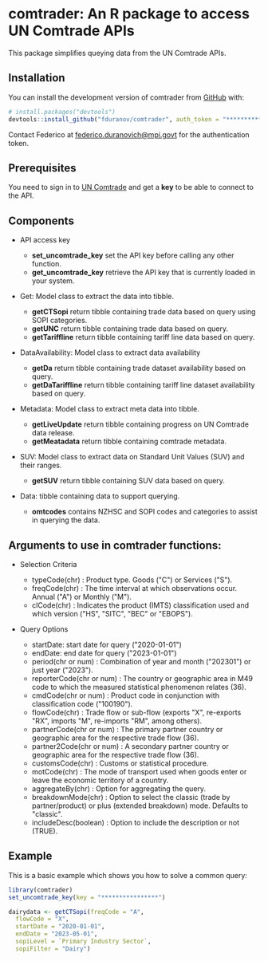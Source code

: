 
# comtrader: An R package to access UN Comtrade APIs

<!-- badges: start -->
<!-- badges: end -->

This package simplifies queying data from the UN Comtrade APIs.

## Installation

You can install the development version of comtrader from [GitHub](https://github.com/) with:

``` r
# install.packages("devtools")
devtools::install_github("fduranov/comtrader", auth_token = "***********")
```
Contact Federico at <federico.duranovich@mpi.govt> for the authentication token.

## Prerequisites
You need to sign in to [UN Comtrade](https://comtrade.un.org) and get a **key** to be able to connect to the API. 

## Components
- API access key
  - **set_uncomtrade_key** set the API key before calling any other function.
  - **get_uncomtrade_key** retrieve the API key that is currently loaded in your system.

- Get: Model class to extract the data into tibble.
  - **getCTSopi** return tibble containing trade data based on query using SOPI categories.
  - **getUNC** return tibble containing trade data based on query.
  - **getTariffline** return tibble containing tariff line data based on query.
  
- DataAvailability: Model class to extract data availability
  - **getDa** return tibble containing trade dataset availability based on query.
  - **getDaTariffline** return tibble containing tariff line dataset availability based on query.
  
- Metadata: Model class to extract meta data into tibble.
  - **getLiveUpdate** return tibble containing progress on UN Comtrade data release.
  - **getMeatadata** return tibble containing comtrade metadata.
 
- SUV: Model class to extract data on Standard Unit Values (SUV) and their ranges.
  - **getSUV** return tibble containing SUV data based on query.

- Data: tibble containing data to support querying.
  - **omtcodes** contains NZHSC and SOPI codes and categories to assist in querying the data.
 
## Arguments to use in comtrader functions: 

- Selection Criteria
  - typeCode(chr) : Product type. Goods ("C") or Services ("S").
  - freqCode(chr) : The time interval at which observations occur. Annual ("A") or Monthly ("M").
  - clCode(chr) : Indicates the product (IMTS) classification used and which version ("HS", "SITC", "BEC" or "EBOPS").
  
- Query Options    
  - startDate: start date for query ("2020-01-01")
  - endDate: end date for query ("2023-01-01")
  - period(chr or num) : Combination of year and month ("202301") or just year ("2023").
  - reporterCode(chr or num) : The country or geographic area in M49 code to which the measured statistical phenomenon relates (36).
  - cmdCode(chr or num) : Product code in conjunction with classification code ("100190").
  - flowCode(chr) : Trade flow or sub-flow (exports "X", re-exports "RX", imports "M", re-imports "RM", among others).
  - partnerCode(chr or num) : The primary partner country or geographic area for the respective trade flow (36).
  - partner2Code(chr or num) : A secondary partner country or geographic area for the respective trade flow (36).
  - customsCode(chr) : Customs or statistical procedure.
  - motCode(chr) : The mode of transport used when goods enter or leave the economic territory of a country.
  - aggregateBy(chr) : Option for aggregating the query.
  - breakdownMode(chr) : Option to select the classic (trade by partner/product) or plus (extended breakdown) mode. Defaults to "classic".
  - includeDesc(boolean) : Option to include the description or not (TRUE).

## Example

This is a basic example which shows you how to solve a common query:

``` r
library(comtrader)
set_uncomtrade_key(key = "****************")

dairydata <- getCTSopi(freqCode = "A",
  flowCode = "X",
  startDate = "2020-01-01",
  endDate = "2023-05-01",
  sopiLevel = `Primary Industry Sector`,
  sopiFilter = "Dairy")

```


